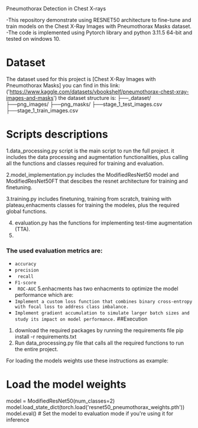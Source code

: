  Pneumothorax Detection in Chest X-rays
 
-This repository demonstrate using RESNET50 architecture to fine-tune and train models on the Chest X-Ray Images with Pneumothorax Masks dataset.
-The code is implemented using Pytorch library and python 3.11.5 64-bit and tested on windows 10.

# Dataset
The dataset used for this project is [Chest X-Ray Images with Pneumothorax Masks] you can find in this link: ('https://www.kaggle.com/datasets/vbookshelf/pneumothorax-chest-xray-images-and-masks')
the dataset structure is: 
├──_dataset/
    ├──png_images/
    ├──png_masks/
    ├──stage_1_test_images.csv
    ├──stage_1_train_images.csv


# Scripts descriptions
1.data_processing.py script is the main script to run the full project.
it includes the data processing and augmentation functionalities, plus calling all the functions and classes required for training and evaluation.

2.model_implementation.py includes the ModifiedResNet50 model and ModifiedResNet50FT that descibes the resnet architecture for training and finetuning.

3.training.py includes finetuning, training from scratch, training with plateau,enhacments classes for training the modeles, plus the required global  functions.

4. evaluation.py has the functions for implementing test-time augmentation (TTA).
5. 
### The used evaluation metrics are:
- `accuracy` 
- `precision` 
- ` recall` 
- `F1-score` 
- ` ROC-AUC` 
5.enhacments has two enhacments to optimize the model performance which are: 
- `Implement a custom loss function that combines binary cross-entropy with
 focal loss to address class imbalance.`
- `Implement gradient accumulation to simulate larger batch sizes and study
 its impact on model performance.`
##Execution
1. download the required packages by running the requirements file
pip install -r requirements.txt
2. Run data_processing.py file that calls all the required functions to run the entire project.


For loading the models weights use these instructions as example:
# Load the model weights
model = ModifiedResNet50(num_classes=2)
model.load_state_dict(torch.load('resnet50_pneumothorax_weights.pth'))
model.eval()  # Set the model to evaluation mode if you're using it for inference
